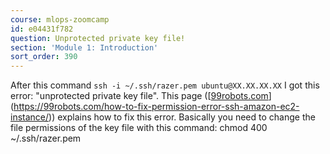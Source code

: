 ```yaml
---
course: mlops-zoomcamp
id: e04431f782
question: Unprotected private key file!
section: 'Module 1: Introduction'
sort_order: 390
---
```


After this command `ssh -i ~/.ssh/razer.pem ubuntu@XX.XX.XX.XX` I got this error: "unprotected private key file". This page ([[99robots.com](https://99robots.com/how-to-fix-permission-error-ssh-amazon-ec2-instance/)](https://99robots.com/how-to-fix-permission-error-ssh-amazon-ec2-instance/)) explains how to fix this error. Basically you need to change the file permissions of the key file with this command: chmod 400 ~/.ssh/razer.pem

